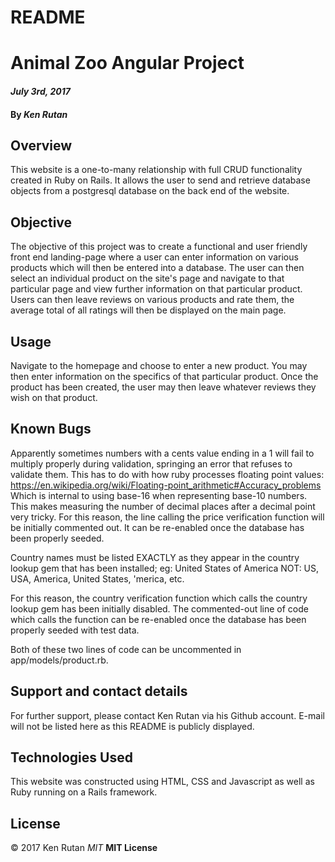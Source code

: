 # README
# Animal Zoo Angular Project

#### _July 3rd, 2017_

#### By _**Ken Rutan**_

## Overview

This website is a one-to-many relationship with full CRUD functionality created in Ruby on Rails.  It allows the user to send and retrieve database objects from a postgresql database on the back end of the website.

## Objective

The objective of this project was to create a functional and user friendly front end landing-page where a user can enter information on various products which will then be entered into a database.  The user can then select an individual product on the site's page and navigate to that particular page and view further information on that particular product.  Users can then leave reviews on various products and rate them, the average total of all ratings will then be displayed on the main page.


## Usage

Navigate to the homepage and choose to enter a new product.  You may then enter information on the specifics of that particular product.  Once the product has been created, the user may then leave whatever reviews they wish on that product.

## Known Bugs

Apparently sometimes numbers with a cents value ending in a 1 will fail to multiply properly during validation, springing an error that refuses to validate them.  This has to do with how ruby processes floating point values:
https://en.wikipedia.org/wiki/Floating-point_arithmetic#Accuracy_problems
Which is internal to using base-16 when representing base-10 numbers.  This makes measuring the number of decimal places after a decimal point very tricky.  For this reason, the line calling the price verification function will be initially commented out.  It can be re-enabled once the database has been properly seeded.

Country names must be listed EXACTLY as they appear in the country lookup gem that has been installed;
eg: United States of America
NOT: US, USA, America, United States, 'merica, etc.

For this reason, the country verification function which calls the country lookup gem has been initially disabled.  The commented-out line of code which calls the function can be re-enabled once the database has been properly seeded with test data.

Both of these two lines of code can be uncommented in app/models/product.rb.

## Support and contact details

For further support, please contact Ken Rutan via his Github account.  E-mail will not be listed here as this README is publicly displayed.

## Technologies Used

This website was constructed using HTML, CSS and Javascript as well as Ruby running on a Rails framework.

## License

&copy; 2017 Ken Rutan _MIT_  **MIT License**
